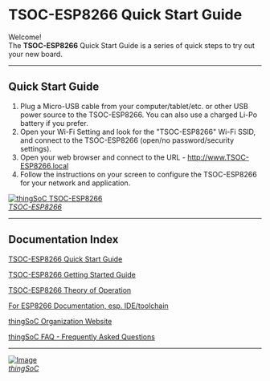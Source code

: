 # TSOC-ESP8266 Quick Start Guide

Welcome! <br>
The **TSOC-ESP8266**  Quick Start Guide is a series of quick steps to try out your new board.

---------------------------------------

## Quick Start Guide <a name="quickstartguide_index"/>

1. Plug a Micro-USB cable from your computer/tablet/etc. or other USB power source
   to the TSOC-ESP8266. You can also use a charged Li-Po battery if you prefer.
2. Open your Wi-Fi Setting and look for the "TSOC-ESP8266" Wi-Fi SSID,
   and connect to the TSOC-ESP8266 (open/no password/security settings).
3. Open your web browser and connect to the URL - http://www.TSOC-ESP8266.local
4. Follow the instructions on your screen to configure the TSOC-ESP8266 for your network and application.

[![thingSoC TSOC-ESP8266](http://patternagents.github.io/img/projects/TSOC-ESP8266/TSOC-ESP8266_top.png)  
*TSOC-ESP8266*](https://github.com/PatternAgents/TSOC-ESP8266/)

---------------------------------------

## Documentation Index <a name="documentation_index"/>

[TSOC-ESP8266 Quick Start Guide](TSOC-ESP8266_qsg.md)

[TSOC-ESP8266 Getting Started Guide](TSOC-ESP8266_ug.md)

[TSOC-ESP8266 Theory of Operation](TSOC-ESP8266_theory.md)

[For ESP8266 Documentation, esp. IDE/toolchain](https://github.com/esp8266/Arduino)

[thingSoC Organization Website](http://thingSoC.github.io)

[thingSoC FAQ - Frequently Asked Questions](http://thingsoc.github.io/support/faq.html)

---------------------------------------

[![Image](http://thingsoc.github.io/img/projects/thingSoC/thingSoC_thumb.png?raw=true)  
*thingSoC*](http://thingsoc.github.io) 
